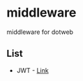 # middleware
middleware for dotweb

## List
* JWT - [Link](https://github.com/devfeel/middleware/tree/master/jwt)
